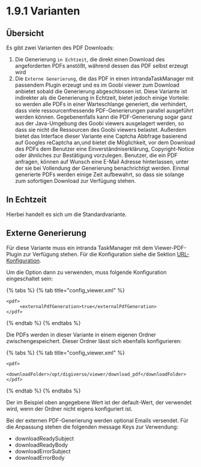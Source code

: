 # 1.9.1 Varianten

## Übersicht

Es gibt zwei Varianten des PDF Downloads:

1. Die Generierung `in Echtzeit`, die direkt einen Download des angeforderten PDFs anstößt, während dessen das PDF selbst erzeugt wird
2. Die `Externe Generierung`, die das PDF in einen intrandaTaskManager mit passendem Plugin erzeugt und es im Goobi viewer zum Download anbietet sobald die Generierung abgeschlossen ist. Diese Variante ist indirekter als die Generierung in Echtzeit, bietet jedoch einige Vorteile: so werden alle PDFs in einer Warteschlange generiert, die verhindert, dass viele ressourcenfressende PDF-Generierungen parallel ausgeführt werden können. Gegebenenfalls kann die PDF-Generierung sogar ganz aus der Java-Umgebung des Goobi viewers ausgelagert werden, so dass sie nicht die Ressourcen des Goobi viewers belastet. Außerdem bietet das Interface dieser Variante eine Captcha Abbfrage basierend auf Googles reCaptcha an,und bietet die Möglichkeit, vor dem Download des PDFs dem Benutzer eine Einverständniserklärung, Copyright-Notice oder ähnliches zur Bestätigung vorzulegen. Benutzer, die ein PDF anfragen, können auf Wunsch eine E-Mail Adresse hinterlassen, unter der sie bei Vollendung der Generierung benachrichtigt werden. Einmal generierte PDFs werden einige Zeit aufbewahrt, so dass sie solange zum sofortigen Download zur Verfügung stehen.

## In Echtzeit

Hierbei handelt es sich um die Standardvariante. 

## Externe Generierung

Für diese Variante muss ein intranda TaskManager mit dem Viewer-PDF-Plugin zur Verfügung stehen. Für die Konfiguration siehe die Sektion [URL-Konfiguration](../4.md).

Um die Option dann zu verwenden, muss folgende Konfiguration eingeschaltet sein:

{% tabs %}
{% tab title="config\_viewer.xml" %}
```markup
<pdf>
     <externalPdfGeneration>true</externalPdfGeneration>
</pdf>
```
{% endtab %}
{% endtabs %}

Die PDFs werden in dieser Variante in einem eigenen Ordner zwischengespeichert. Dieser Ordner lässt sich ebenfalls konfigurieren:

{% tabs %}
{% tab title="config\_viewer.xml" %}
```markup
<pdf>
     <downloadFolder>/opt/digiverso/viewer/download_pdf</downloadFolder>
</pdf>
```
{% endtab %}
{% endtabs %}

Der im Beispiel oben angegebene Wert ist der default-Wert, der verwendet wird, wenn der Ordner nicht eigens konfiguriert ist.

Bei der externen PDF-Generierung werden optional Emails versendet. Für die Anpassung stehen die folgenden message Keys zur Verwendung:

* downloadReadySubject
* downloadReadyBody
* downloadErrorSubject
* downloadErrorBody

